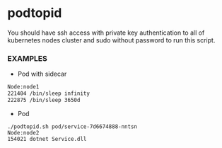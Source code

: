 # podtopid
You should have ssh access with private key authentication to all of kubernetes nodes cluster and sudo without password to run this script.

### EXAMPLES

* Pod with sidecar
```./podtopid.sh pod/test-malloc-64b6dd6dcd-qv7qk
Node:node1
221404 /bin/sleep infinity
222875 /bin/sleep 3650d
```
* Pod
```
./podtopid.sh pod/service-7d6674888-nntsn
Node:node2
154021 dotnet Service.dll
```